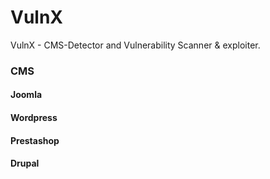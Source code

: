 # VulnX
VulnX - CMS-Detector and Vulnerability Scanner & exploiter.

### CMS
#### Joomla
#### Wordpress
#### Prestashop
#### Drupal 
